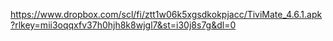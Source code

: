 https://www.dropbox.com/scl/fi/ztt1w06k5xgsdkokpjacc/TiviMate_4.6.1.apk?rlkey=mii3oqqxfv37h0hjh8k8wjgl7&st=i30j8s7g&dl=0
